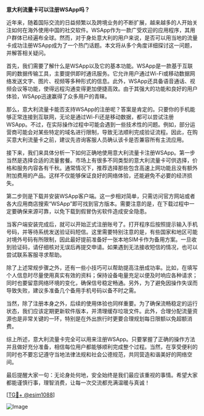 **意大利流量卡可以注册WSApp吗？**

近年来，随着国际交流的日益频繁以及跨境业务的不断扩展，越来越多的人开始关注如何在海外使用中国的社交软件。WSApp作为一款广受欢迎的应用程序，其用户群体已经遍布全球。然而，对于身处意大利的用户来说，是否可以用当地的流量卡成功注册WSApp成为了一个热门话题。本文将从多个角度详细探讨这一问题，并解答相关疑问。

首先，我们需要了解什么是WSApp以及它的基本功能。WSApp是一款基于互联网的数据传输工具，主要提供即时通讯服务。它允许用户通过Wi-Fi或移动数据网络发送文字、图片、视频等多种形式的信息。此外，WSApp还具备语音通话、视频会议等功能，使得远程沟通变得更加便捷高效。由于其强大的功能和良好的用户体验，WSApp迅速赢得了众多用户的青睐。

那么，意大利流量卡能否支持WSApp的注册呢？答案是肯定的。只要你的手机能够正常连接到互联网，无论是通过Wi-Fi还是移动数据，都可以尝试注册WSApp。不过，在实际操作过程中可能会遇到一些技术性的问题。例如，部分运营商可能会对某些特定的域名进行限制，导致无法顺利完成验证流程。因此，在购买意大利流量卡之前，建议先咨询客服人员确认该卡是否兼容所有主流应用。

接下来，我们来具体分析一下如何正确地使用意大利流量卡注册WSApp。第一步当然是选择合适的流量套餐。市场上有很多不同类型的意大利流量卡可供选择，价格和服务内容各有千秋。通常情况下，推荐选择那些包含高速上网功能且没有额外附加费用的产品。这样不仅能够保证良好的网络体验，还能避免不必要的经济损失。

第二步则是下载并安装WSApp客户端。这一步相对简单，只需访问官方网站或者各大应用商店搜索“WSApp”即可找到官方版本。需要注意的是，在下载过程中一定要确保来源可靠，以免下载到假冒伪劣软件造成安全隐患。

当客户端安装完成后，就可以开始正式注册账号了。打开程序后按照提示输入手机号码，并等待系统发送验证码短信。这里需要特别注意的是，有些国家和地区可能对境外号码有所限制，因此最好提前准备好一张本地SIM卡作为备用方案。一旦收到验证码，请仔细核对无误后再提交申请。如果遇到无法接收短信的情况，也可以尝试联系客服寻求帮助。

除了上述常规步骤之外，还有一些小技巧可以帮助提高注册成功率。比如，在填写个人信息时尽量使用真实有效的资料；保持设备电量充足以便及时响应各种请求；同时也要留意网络环境的变化，确保信号稳定畅通。另外，为了避免因操作失误而导致失败，建议多准备几个备用手机号码以备不时之需。

当然，除了注册本身之外，后续的使用体验也同样重要。为了确保流畅稳定的运行状态，我们应该定期更新软件版本，并清理缓存垃圾文件。此外，合理分配流量资源也是非常关键的一环，特别是在外出旅行时更要合理规划每日限额以免超额消费。

综上所述，意大利流量卡完全可以用来注册WSApp。只要掌握了正确的操作方法并且做好充分准备，相信每位用户都能够顺利完成整个过程。当然，在享受便利的同时也不要忘记遵守当地法律法规和社会公德规范，共同营造和谐美好的网络空间。

最后提醒大家一句：无论身处何地，安全始终是我们最应该重视的事情。希望大家都能谨慎行事，理智消费，让每一次交流都充满温暖与真诚！

[[TG💪+ @esim1088](https://t.me/s/esim1088)]

![Image](https://i.postimg.cc/4NQfJmqS/Snipaste-2025-05-13-00-14-12.png)